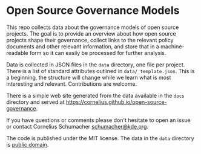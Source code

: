 # Open Source Governance Models

This repo collects data about the governance models of open source projects. The goal is to provide an overview about how open source projects shape their governance, collect links to the relevant policy documents and other relevant information, and store that in a machine-readable form so it can easily be processed for further analysis.

Data is collected in JSON files in the `data` directory, one file per project. There is a list of standard attributes outlined in `data/_template.json`. This is a beginning, the structure will change while we learn what is most interesting and relevant. Contributions are welcome.

There is a simple web site generated from the data available in the `docs` directory and served at https://cornelius.github.io/open-source-governance.

If you have questions or comments please don't hesitate to open an issue or contact Cornelius Schumacher <schumacher@kde.org>.

The code is published under the MIT license. The data in the `data` directory is [public domain](https://creativecommons.org/publicdomain/zero/1.0/).
